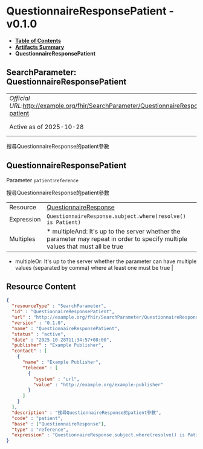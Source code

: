 # QuestionnaireResponsePatient - v0.1.0

* [**Table of Contents**](toc.md)
* [**Artifacts Summary**](artifacts.md)
* **QuestionnaireResponsePatient**

## SearchParameter: QuestionnaireResponsePatient 

| | |
| :--- | :--- |
| *Official URL*:http://example.org/fhir/SearchParameter/QuestionnaireResponse-patient | *Version*:0.1.0 |
| Active as of 2025-10-28 | *Computable Name*:QuestionnaireResponsePatient |

 
搜尋QuestionnaireResponse的patient參數 

## QuestionnaireResponsePatient

Parameter `patient`:`reference`

搜尋QuestionnaireResponse的patient參數

| | |
| :--- | :--- |
| Resource | [QuestionnaireResponse](http://hl7.org/fhir/R4/questionnaireresponse.html) |
| Expression | `QuestionnaireResponse.subject.where(resolve() is Patient)` |
| Multiples | * multipleAnd: It's up to the server whether the parameter may repeat in order to specify multiple values that must all be true
* multipleOr: It's up to the server whether the parameter can have multiple values (separated by comma) where at least one must be true
 |



## Resource Content

```json
{
  "resourceType" : "SearchParameter",
  "id" : "QuestionnaireResponsePatient",
  "url" : "http://example.org/fhir/SearchParameter/QuestionnaireResponse-patient",
  "version" : "0.1.0",
  "name" : "QuestionnaireResponsePatient",
  "status" : "active",
  "date" : "2025-10-28T11:34:57+08:00",
  "publisher" : "Example Publisher",
  "contact" : [
    {
      "name" : "Example Publisher",
      "telecom" : [
        {
          "system" : "url",
          "value" : "http://example.org/example-publisher"
        }
      ]
    }
  ],
  "description" : "搜尋QuestionnaireResponse的patient參數",
  "code" : "patient",
  "base" : ["QuestionnaireResponse"],
  "type" : "reference",
  "expression" : "QuestionnaireResponse.subject.where(resolve() is Patient)"
}

```
